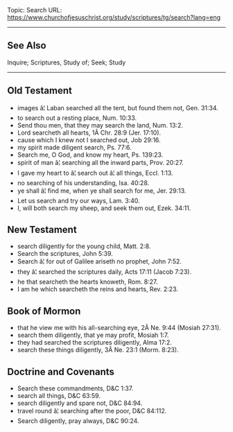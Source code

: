 Topic: Search
URL: https://www.churchofjesuschrist.org/study/scriptures/tg/search?lang=eng

---

## See Also

Inquire; Scriptures, Study of; Seek; Study

---

## Old Testament

- images â¦ Laban searched all the tent, but found them not, Gen. 31:34.
- to search out a resting place, Num. 10:33.
- Send thou men, that they may search the land, Num. 13:2.
- Lord searcheth all hearts, 1Â Chr. 28:9 (Jer. 17:10).
- cause which I knew not I searched out, Job 29:16.
- my spirit made diligent search, Ps. 77:6.
- Search me, O God, and know my heart, Ps. 139:23.
- spirit of man â¦ searching all the inward parts, Prov. 20:27.
- I gave my heart to â¦ search out â¦ all things, Eccl. 1:13.
- no searching of his understanding, Isa. 40:28.
- ye shall â¦ find me, when ye shall search for me, Jer. 29:13.
- Let us search and try our ways, Lam. 3:40.
- I, will both search my sheep, and seek them out, Ezek. 34:11.

## New Testament

- search diligently for the young child, Matt. 2:8.
- Search the scriptures, John 5:39.
- Search â¦ for out of Galilee ariseth no prophet, John 7:52.
- they â¦ searched the scriptures daily, Acts 17:11 (Jacob 7:23).
- he that searcheth the hearts knoweth, Rom. 8:27.
- I am he which searcheth the reins and hearts, Rev. 2:23.

## Book of Mormon

- that he view me with his all-searching eye, 2Â Ne. 9:44 (Mosiah 27:31).
- search them diligently, that ye may profit, Mosiah 1:7.
- they had searched the scriptures diligently, Alma 17:2.
- search these things diligently, 3Â Ne. 23:1 (Morm. 8:23).

## Doctrine and Covenants

- Search these commandments, D&C 1:37.
- search all things, D&C 63:59.
- search diligently and spare not, D&C 84:94.
- travel round â¦ searching after the poor, D&C 84:112.
- Search diligently, pray always, D&C 90:24.


